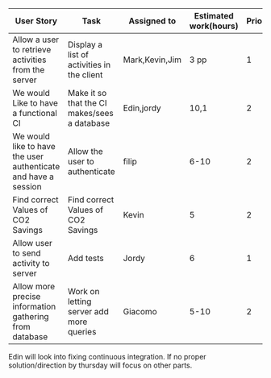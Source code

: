 | User Story                                                   | Task                                         | Assigned to    | Estimated work(hours) | Priority |
| ------------------------------------------------------------ | -------------------------------------------- | -------------- | --------------------- | -------- |
| Allow a user to retrieve activities from the server          | Display a list of activities in the client   | Mark,Kevin,Jim | 3 pp                  | 1        |
| We would Like to have a functional CI                        | Make it so that the CI makes/sees a database | Edin,jordy     | 10,1                  | 2        |
| We would like to have the user authenticate and have a session | Allow the user to authenticate               | filip          | 6-10                  | 2        |
| Find correct Values of CO2 Savings                           | Find correct Values of CO2 Savings           | Kevin          | 5                     | 2        |
| Allow user to send activity to server                        | Add tests                                    | Jordy          | 6                     | 1        |
| Allow more precise information gathering from database       | Work on letting server add more queries      | Giacomo        | 5-10                  | 2        |

Edin will look into fixing continuous integration. If no proper solution/direction by thursday will focus on other parts.


